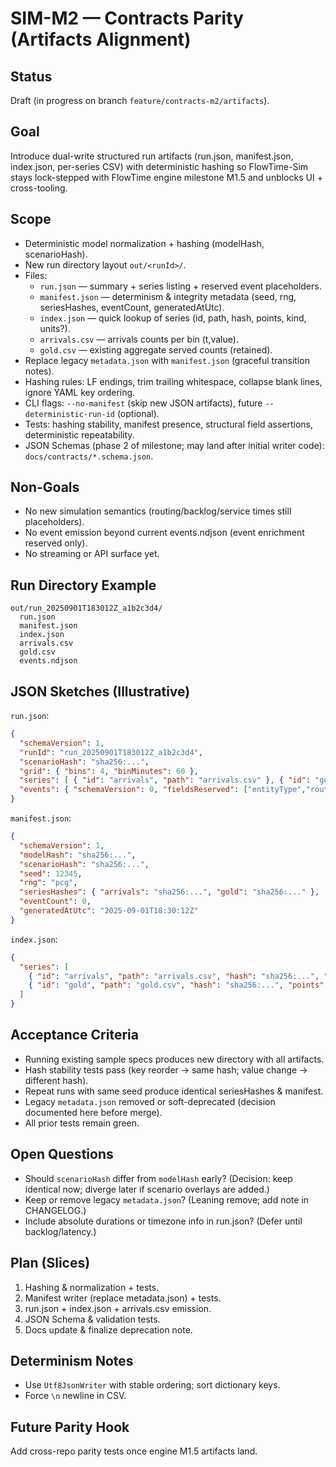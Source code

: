 # SIM-M2 — Contracts Parity (Artifacts Alignment)

## Status
Draft (in progress on branch `feature/contracts-m2/artifacts`).

## Goal
Introduce dual-write structured run artifacts (run.json, manifest.json, index.json, per-series CSV) with deterministic hashing so FlowTime-Sim stays lock-stepped with FlowTime engine milestone M1.5 and unblocks UI + cross-tooling.

## Scope
- Deterministic model normalization + hashing (modelHash, scenarioHash).
- New run directory layout `out/<runId>/`.
- Files:
  - `run.json` — summary + series listing + reserved event placeholders.
  - `manifest.json` — determinism & integrity metadata (seed, rng, seriesHashes, eventCount, generatedAtUtc).
  - `index.json` — quick lookup of series (id, path, hash, points, kind, units?).
  - `arrivals.csv` — arrivals counts per bin (t,value).
  - `gold.csv` — existing aggregate served counts (retained).
- Replace legacy `metadata.json` with `manifest.json` (graceful transition notes).
- Hashing rules: LF endings, trim trailing whitespace, collapse blank lines, ignore YAML key ordering.
- CLI flags: `--no-manifest` (skip new JSON artifacts), future `--deterministic-run-id` (optional).
- Tests: hashing stability, manifest presence, structural field assertions, deterministic repeatability.
- JSON Schemas (phase 2 of milestone; may land after initial writer code): `docs/contracts/*.schema.json`.

## Non-Goals
- No new simulation semantics (routing/backlog/service times still placeholders).
- No event emission beyond current events.ndjson (event enrichment reserved only).
- No streaming or API surface yet.

## Run Directory Example
```
out/run_20250901T183012Z_a1b2c3d4/
  run.json
  manifest.json
  index.json
  arrivals.csv
  gold.csv
  events.ndjson
```

## JSON Sketches (Illustrative)
`run.json`:
```json
{
  "schemaVersion": 1,
  "runId": "run_20250901T183012Z_a1b2c3d4",
  "scenarioHash": "sha256:...",
  "grid": { "bins": 4, "binMinutes": 60 },
  "series": [ { "id": "arrivals", "path": "arrivals.csv" }, { "id": "gold", "path": "gold.csv" } ],
  "events": { "schemaVersion": 0, "fieldsReserved": ["entityType","routeId","stepId","componentId","correlationId"] }
}
```
`manifest.json`:
```json
{
  "schemaVersion": 1,
  "modelHash": "sha256:...",
  "scenarioHash": "sha256:...",
  "seed": 12345,
  "rng": "pcg",
  "seriesHashes": { "arrivals": "sha256:...", "gold": "sha256:..." },
  "eventCount": 0,
  "generatedAtUtc": "2025-09-01T18:30:12Z"
}
```
`index.json`:
```json
{
  "series": [
    { "id": "arrivals", "path": "arrivals.csv", "hash": "sha256:...", "points": 4, "kind": "const", "units": null },
    { "id": "gold", "path": "gold.csv", "hash": "sha256:...", "points": 4, "kind": "served", "units": null }
  ]
}
```

## Acceptance Criteria
- Running existing sample specs produces new directory with all artifacts.
- Hash stability tests pass (key reorder → same hash; value change → different hash).
- Repeat runs with same seed produce identical seriesHashes & manifest.
- Legacy `metadata.json` removed or soft-deprecated (decision documented here before merge).
- All prior tests remain green.

## Open Questions
- Should `scenarioHash` differ from `modelHash` early? (Decision: keep identical now; diverge later if scenario overlays are added.)
- Keep or remove legacy `metadata.json`? (Leaning remove; add note in CHANGELOG.)
- Include absolute durations or timezone info in run.json? (Defer until backlog/latency.)

## Plan (Slices)
1. Hashing & normalization + tests.
2. Manifest writer (replace metadata.json) + tests.
3. run.json + index.json + arrivals.csv emission.
4. JSON Schema & validation tests.
5. Docs update & finalize deprecation note.

## Determinism Notes
- Use `Utf8JsonWriter` with stable ordering; sort dictionary keys.
- Force `\n` newline in CSV.

## Future Parity Hook
Add cross-repo parity tests once engine M1.5 artifacts land.
